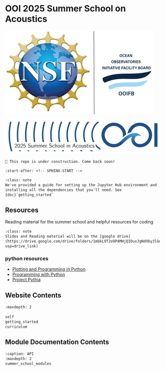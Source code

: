 # OOI 2025 Summer School on Acoustics
![OOIFB Banner](../imgs/OOIFB_NSF_line_logo.png)


![OOI Summer School Banner](../imgs/summer_school_logo.png)


```{warning}
👷 This repo is under construction. Come back soon!
```

```{include} ../readme.md
:start-after: <!-- SPHINX-START -->
```

```{admonition} Start Here
:class: note
We've provided a guide for setting up the Jupyter Hub environment and installing all the dependencies that you'll need. See {doc}`getting_started`
```

## Resources
Reading material for the summer school and helpful resources for coding

```{admonition} Google Drive
:class: note
Slides and Reading material will be on the [google drive](https://drive.google.com/drive/folders/1mbkL9T2o9P4MHjQIOuxJgNdXby3lGmbm?usp=drive_link)
```

### python resources
- [Plotting and Programming in Python](https://swcarpentry.github.io/python-novice-gapminder/index.html)
- [Programming with Python](https://swcarpentry.github.io/python-novice-inflammation/06-files.html)
- [Project Pythia](https://projectpythia.org/)


## Website Contents
```{toctree}
:maxdepth: 2

self
getting_started
curriculum
```

## Module Documentation Contents
```{toctree}
:caption: API
:maxdepth: 2
summer_school_modules
```